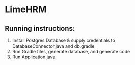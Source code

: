 # LimeHRM

## Running instructions:
1. Install Postgres Database & supply credentials to DatabaseConnector.java and db.gradle
2. Run Gradle files, generate database, and generate code
3. Run Application.java
